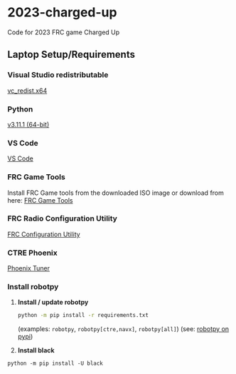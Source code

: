 # 2023-charged-up

Code for 2023 FRC game Charged Up

## Laptop Setup/Requirements

### Visual Studio redistributable

[vc_redist.x64](https://aka.ms/vs/16/release/vc_redist.x64.exe)

### Python

[v3.11.1 (64-bit)](https://www.python.org/ftp/python/3.11.1/python-3.11.1-amd64.exe)

### VS Code

[VS Code](https://code.visualstudio.com)

### FRC Game Tools

Install FRC Game tools from the downloaded ISO image or download from here: 
[FRC Game Tools](https://www.ni.com/en-us/support/downloads/drivers/download.frc-game-tools.html)

### FRC Radio Configuration Utility

[FRC Configuration Utility](https://firstfrc.blob.core.windows.net/frc2020/Radio/FRC_Radio_Configuration_20_0_0.zip)

### CTRE Phoenix

[Phoenix Tuner](https://github.com/CrossTheRoadElec/Phoenix-Releases/releases/download/v5.30.3.0/CTRE_Phoenix_Framework_v5.30.3.0.exe)


### Install robotpy

1. **Install / update robotpy**
   ```bash
   python -m pip install -r requirements.txt
   ```
   (examples: `robotpy`, `robotpy[ctre,navx]`, `robotpy[all]`) (see: [robotpy on pypi](https://pypi.org/project/robotpy/))

1.  **Install black**
   ```
   python -m pip install -U black
   ```